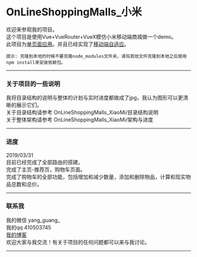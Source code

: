 # OnLineShoppingMalls_小米
欢迎来参观我的项目。  
这个项目是使用Vue+VueRouter+VueX模仿小米移动端商城做一个demo。  
此项目为[单页面应用]()。并且已经实现了[移动端自适应]()。  


`提示: 克隆到本地的时候不要克隆node_modules文件夹，请将其他文件克隆到本地之后使用npm install来安装依赖包。`

---------------
### 关于项目的一些说明
我将目录结构的说明与整体的计划与实时进度都做成了jpg，我认为图形可以更清晰的展示它们。  
关于目录结构请参考  OnLineShoppingMalls_XiaoMi/目录结构说明  
关于整体架构请参考  OnLineShoppingMalls_XiaoMi/架构与进度  

---------------
### 进度
2019/03/31   
目前已经完成了全部路由的搭建。  
完成了主页-推荐页，购物车页面。  
完成了购物车的全部功能，包括增加和减少数量，添加和删除物品，计算和现实物品总数和总价。  

---------------
### 联系我
我的微信  yang_guang_  
我的qq   410503745  
[我的博客](https://blog.csdn.net/ajh99990)  
欢迎大家与我交流！有关于项目的任何问题都可以来与我讨论。  

---------------
